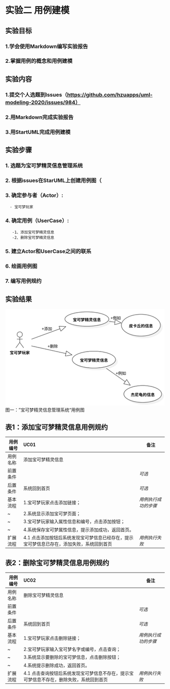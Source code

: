 # 实验二 用例建模

## 实验目标
  ### 1.学会使用Markdown编写实验报告  
  ### 2.掌握用例的概念和用例建模
  
## 实验内容
  ### 1.提交个人选题到Issues（https://github.com/hzuapps/uml-modeling-2020/issues/984）  
  ### 2.用Markdown完成实验报告  
  ### 3.用StartUML完成用例建模
## 实验步骤  
 ### 1. 选题为宝可梦精灵信息管理系统 
 ### 2. 根据issues在StarUML上创建用例图（
 ### 3. 确定参与者（Actor）:  
      - 宝可梦玩家
 ### 4. 确定用例（UserCase）:   
       -1、添加宝可梦精灵信息
       -2、删除宝可梦精灵信息
 ### 5. 建立Actor和UserCase之间的联系
 ### 6. 绘画用例图
 ### 7. 编写用例规约
  
  ## 实验结果
  ![第一个UML图](./BaoKeMeng.svg)  
  图一：”宝可梦精灵信息管理系统“用例图
  
  
  ## 表1：添加宝可梦精灵信息用例规约  

用例编号  | UC01 | 备注  
-|:-|-  
用例名称  | 添加宝可梦精灵信息  |   
前置条件  |   | *可选*   
后置条件  |   系统回到首页 | *可选*   
基本流程  | 1.宝可梦玩家点击添加链接；  |    *用例执行成功的步骤*
~| 2.系统显示添加宝可梦页面；  |   
~| 3.宝可梦玩家输入属性信息和编号，点击添加按钮；   |   
~| 4.系统保存宝可梦属性信息，提示添加成功，返回首页。   |  
扩展流程  | 4.1 点击添加按钮后系统发现宝可梦信息已经存在，提示宝可梦信息已存在，添加失败，系统回到首页 |*用例执行失败* 

## 表2：删除宝可梦精灵信息用例规约  

用例编号  | UC02 | 备注  
-|:-|-  
用例名称  | 删除宝可梦精灵信息 |   
前置条件  |     | *可选*   
后置条件  |   系统回到首页 | *可选*   
基本流程  | 1.宝可梦玩家点击删除链接；  |*用例执行成功的步骤*    
~| 2.宝可梦玩家输入宝可梦名字或编号，点击查询；  |   
~| 3.系统显示要删除的宝可梦信息，点击删除按钮；  |      
~| 4.系统提示删除成功，返回首页。   |  
扩展流程  | 4.1 点击查询按钮后系统发现宝可梦信息不存在，提示宝可梦信息不存在，删除失败，系统回到首页 |*用例执行失败*    



